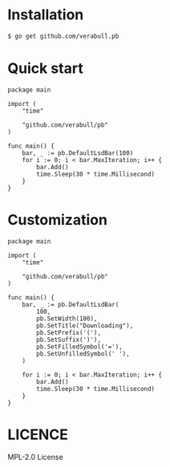 # Installation  
```sh
$ go get github.com/verabull.pb     
```  

# Quick start   
```golang
package main

import (
	"time"

	"github.com/verabull/pb"
)

func main() {
	bar, _ := pb.DefaultLsdBar(100)
	for i := 0; i < bar.MaxIteration; i++ {
		bar.Add()
		time.Sleep(30 * time.Millisecond)
	}
}
```  

# Сustomization  
```golang
package main

import (
	"time"

	"github.com/verabull/pb"
)

func main() {
	bar, _ := pb.DefaultLsdBar(
		100,
		pb.SetWidth(100),
		pb.SetTitle("Downloading"),
		pb.SetPrefix('('),
		pb.SetSuffix(')'),
		pb.SetFilledSymbol('='),
		pb.SetUnfilledSymbol(' '),
	)

	for i := 0; i < bar.MaxIteration; i++ {
		bar.Add()
		time.Sleep(30 * time.Millisecond)
	}
}
```  

# LICENCE  
MPL-2.0 License  
